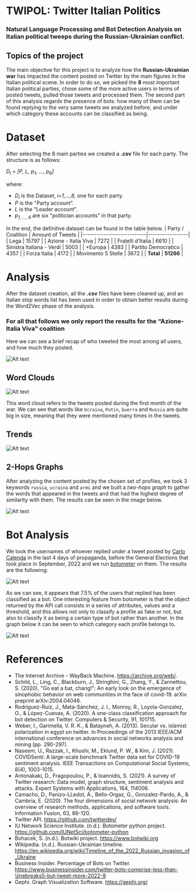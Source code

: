 # TWIPOL: Twitter Italian Politics

### Natural Language Processing and Bot Detection Analysis on Italian political tweeps during the Russian-Ukrainian conflict.


## Topics of the project

The main objective for this project is to analyze how the **Russian-Ukrainian war** has impacted the content posted on Twitter by the main figures in the Italian political scene. In order to do so, we picked the **8** most important Italian political parties, chose some of the more active users in terms of posted tweets, pulled those tweets and processed them. The second part of this analysis regards the presence of bots: how many of them can be found replying to the very same tweets we analyzed before, and under which category these accounts can be classified as being.

# Dataset
After selecting the  8 main parties  we created a **.csv** file for each party. The structure is as follows:

*D<sub>i</sub>* = *[P, L, p<sub>1</sub>, ..., p<sub>6</sub>]*

where:

- *D<sub>i</sub>* is the Dataset, *i=1,...,8*, one for each party.
- *P* is the "Party account".
- *L* is the "Leader account".
- *p<sub>1, ..., 6</sub>* are six "politician accounts" in that party.

In the end, the definitive dataset can be found in the table below.
| Party / Coalition          | Amount of Tweets |
|---------------------------|-----------------|
| Lega                      | 15797           |
| Azione - Italia Viva      | 7272            |
| Fratelli d'Italia         | 6610            |
| Sinistra Italiana - Verdi | 5003            |
| +Europa                   | 4383            | 
| Partito Democratico       | 4357            |
| Forza Italia              | 4172            |
| Movimento 5 Stelle        | 3672            |
| **Total**                 | **51266**       |


# Analysis
After the dataset creation, all the **.csv** files have been cleaned up, and an Italian stop words list has been used in order to obtain better results during the Word2Vec phase of the analysis.

### For all that follows we only report the results for the “Azione-Italia Viva” coalition

Here we can see a brief recap of who tweeted the most among all users, and how much they posted.

![Alt text](/Histograms_userXtweets/AzIv_histogramTweets-1.png)



## Word Clouds
![Alt text](/First_month_Wordclouds/First_monthAzIv.png)

This word cloud refers to the tweets posted during the first month of the war. We can see that words like `Ucraina`, `Putin`, `Guerra` and `Russia` are quite big in size, meaning that they were mentioned many times in the tweets. 



## Trends
![Alt text](/Trends/Trend_tweets_AzIv.png)


## 2-Hops Graphs

After analyzing the content posted by the chosen set of profiles, we took 3 keywords `russia`, `ucraina` and `armi` and we built a *two-hops graph* to gather the words that appeared in the tweets and that had the highest degree of similarity with them. The results can be seen in the image below.

![Alt text](/Final_Graphs/AzIv/AzIv_final.png)

# Bot Analysis
We took the usernames of whoever replied under a tweet posted by [Carlo Calenda](https://twitter.com/CarloCalenda) in the last 4 days of propaganda, before the General Elections that took place in September, 2022 and we run [botometer](https://github.com/IUNetSci/botometer-python) on them. The results are the following:

![Alt text](/Trends/botAzIv.png)

As we can see, it appears that 7.5% of the users that replied has been classified as a bot. One interesting feature from botometer is that the object returned by the API call consists in a series of attributes, values and a threshold, and this allows not only to classify a profile as fake or not, but also to classify it as being a certain type of bot rather than another. In the graph below it can be seen to which category each profile belongs to.

![Alt text](/Trends/classifiedBotsAzIv.png)

# References
- The Internet Archive - WayBack Machine. https://archive.org/web/.
- Schild, L., Ling, C., Blackburn, J., Stringhini, G., Zhang, Y., & Zannettou, S. (2020). "Go eat a bat, chang!": An early look on the emergence of sinophobic behavior on web communities in the face of covid-19. arXiv preprint arXiv:2004.04046.
- Rodríguez-Ruiz, J., Mata-Sánchez, J. I., Monroy, R., Loyola-Gonzalez, O., & López-Cuevas, A. (2020). A one-class classification approach for bot detection on Twitter. Computers & Security, 91, 101715.
- Weber, I., Garimella, V. R. K., & Batayneh, A. (2013). Secular vs. islamist polarization in egypt on twitter. In Proceedings of the 2013 IEEE/ACM international conference on advances in social networks analysis and mining (pp. 290-297).
- Naseem, U., Razzak, I., Khushi, M., Eklund, P. W., & Kim, J. (2021). COVIDSenti: A large-scale benchmark Twitter data set for COVID-19 sentiment analysis. IEEE Transactions on Computational Social Systems, 8(4), 1003-1015.
- Antonakaki, D., Fragopoulou, P., & Ioannidis, S. (2021). A survey of Twitter research: Data model, graph structure, sentiment analysis and attacks. Expert Systems with Applications, 164, 114006.
- Camacho, D., Panizo-LLedot, Á., Bello-Orgaz, G., Gonzalez-Pardo, A., & Cambria, E. (2020). The four dimensions of social network analysis: An overview of research methods, applications, and software tools. Information Fusion, 63, 88-120.
- Twitter API. https://github.com/twitterdev/
- IU Network Science Institute. (n.d.). Botometer python project. https://github.com/IUNetSci/botometer-python
- Bohacek, S. (n.d.). Botwiki project. https://www.botwiki.org
- Wikipedia. (n.d.). Russian-Ukrainian timeline. https://en.wikipedia.org/wiki/Timeline_of_the_2022_Russian_invasion_of_Ukraine
- Business Insider. Percentage of Bots on Twitter. https://www.businessinsider.com/twitter-bots-comprise-less-than-\linebreaks5-but-tweet-more-2022-9
- Gephi. Graph Visualization Software. https://gephi.org/
